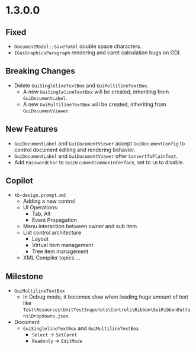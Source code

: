 # 1.3.0.0

## Fixed
- `DocumentModel::SaveToXml` double space characters.
- `IGuiGraphicsParagraph` rendering and caret calculation bugs on GDI.

## Breaking Changes
- Delete `GuiSinglelineTextBox` and `GuiMultilineTextBox`.
  - A new `GuiSinglelineTextBox` will be created, inheriting from `GuiDocumentLabel`.
  - A new `GuiMultilineTextBox` will be created, inheriting from `GuiDocumentViewer`.

## New Features
- `GuiDocumentLabel` and `GuiDocumentViewer` accept `GuiDocumentConfig` to control document editing and rendering behavior.
- `GuiDocumentLabel` and `GuiDocumentViewer` offer `ConvertToPlainText`.
- Add `PasswordChar` to `GuiDocumentCommonInterface`, set to `\0` to disable.

## Copilot

- `kb-design.prompt.md`:
  - Adding a new control
  - UI Operations:
    - Tab, Alt
    - Event Propagation
  - Menu interaction between owner and sub item
  - List control architecture
    - Layout
    - Virtual item management
    - Tree item management
  - XML Compiler topics ...

## Milestone

- `GuiMultilineTextBox`
  - In Debug mode, it becomes slow when loading huge amount of text like `Test\Resources\UnitTestSnapshots\Controls\Ribbon\GuiRibbonButtons\Dropdowns.json`.
- Document
  - `GuiSinglelineTextBox` and `GuiMultilineTextBox`
    - `Select` -> `SetCaret`
    - `Readonly` -> `EditMode`
